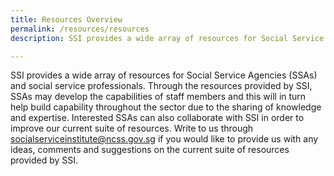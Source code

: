 ```yaml
---
title: Resources Overview
permalink: /resources/resources
description: SSI provides a wide array of resources for Social Service Agencies (SSAs) and social service professionals. Find out more here.

---
```


SSI provides a wide array of resources for Social Service Agencies (SSAs) and social service professionals. Through the resources provided by SSI, SSAs may develop the capabilities of staff members and this will in turn help build capability throughout the sector due to the sharing of knowledge and expertise. Interested SSAs can also collaborate with SSI in order to improve our current suite of resources. Write to us through <socialserviceinstitute@ncss.gov.sg> if you would like to provide us with any ideas, comments and suggestions on the current suite of resources provided by SSI.  

<!--|**[SMART Environment](/Resources-(1)/SMART-Environment)** [![SMART Environment](/images/resources/SMART-environment-1.png)](https://www.ssi.sg/Resources-(1)/SMART-Environment)|**[LearnHere](https://www.ssi.sg/Resources-(1)/LearnHere)** [![LearnHere](/images/resources/mainpage/Learnhere.jpg)](https://www.ssi.sg/Resources-(1)/LearnHere)|**[CreateHere](https://www.ssi.sg/Resources-(1)/CreateHere)**[![CreateHere](/images/resources/mainpage/Createhere.jpg)](https://www.ssi.sg/Resources-(1)/CreateHere)| 
|:-:|:-:|:-:|
|**[GatherHere](https://www.ssi.sg/Resources-(1)/GatherHere)**[![GatherHere](/images/resources/mainpage/Gatherhere.jpg)](https://www.ssi.sg/Resources-(1)/GatherHere)   |**[Meetings & Events](/resources/meetings-events)**[![Meetings & Events](/images/resources/mainpage/Venue.jpg)](/resources/meetings-events)   |**[Toolkits & Frameworks](/resources/toolkits-frameworks)**[![Toolkits & Frameworks](/images/resources/mainpage/Toolkit.jpg)](/resources/toolkits-frameworks)   |
|:-:|:-:|:-:|  
-->

